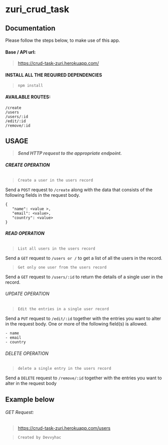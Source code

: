 # zuri_crud_task

## Documentation

Please follow the steps below, to  make use of this app.

#### Base / API url: 

> https://crud-task-zuri.herokuapp.com/


#### INSTALL ALL THE REQUIRED DEPENDENCIES
> ```npm install```


#### AVAILABLE ROUTES: 
```
/create
/users
/users/:id
/edit/:id
/remove/:id
```

## USAGE

> **_Send HTTP request to the appropriate endpoint._**


###### **CREATE OPERATION**
> ```Create a user in the users record```

Send a `POST` request to `/create` along 
with the data that consists of the following fields
in the request body.
```
{
   "name": <value >,
   "email": <value>,
   "country": <value>
}
```


###### **READ OPERATION**
> ```List all users in the users record```

Send a `GET` request to `/users or /` to get a
list of all the users in the record.

> ```Get only one user from the users record```

Send a `GET` request to `/users/:id` to return the 
details of a single user in the record.


###### UPDATE OPERATION
> ```Edit the entries in a single user record```

Send a `PUT` request to `/edit/:id` together 
with the entries you want to alter in the request body.
One or more of the following field(s) is allowed.

```
- name
- email
- country
```


###### DELETE OPERATION
> ```delete a single entry in the users record```

Send a `DELETE` request to `/remove/:id` together 
with the entries you want to alter in the request body


## Example below 
###### GET Request: 
> https://crud-task-zuri.herokuapp.com/users


> `Created by Devvyhac`
